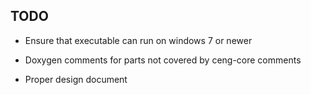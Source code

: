 TODO
---------------------------------------

* Ensure that executable can run on windows 7 or newer

* Doxygen comments for parts not covered by ceng-core comments

* Proper design document
